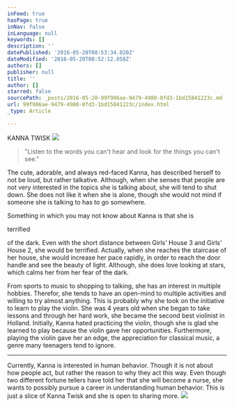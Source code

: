 ```yaml
---
inFeed: true
hasPage: true
inNav: false
inLanguage: null
keywords: []
description: ''
datePublished: '2016-05-20T08:53:34.020Z'
dateModified: '2016-05-20T08:52:12.058Z'
authors: []
publisher: null
title: ''
author: []
starred: false
sourcePath: _posts/2016-05-20-99f986ae-9479-4980-8fd3-1bd15841223c.md
url: 99f986ae-9479-4980-8fd3-1bd15841223c/index.html
_type: Article

---
```

KANNA TWISK ![](https://the-grid-user-content.s3-us-west-2.amazonaws.com/433b5c2a-cce9-4ff6-866f-dd0f4c101e5a.jpg)

> "Listen to the words you can't hear and look for the things you can't see."

The cute, adorable, and always red-faced Kanna, has described herself to not be loud, but rather talkative. Although, when she senses that people are not very interested in the topics she is talking about, she will tend to shut down. She does not like it when she is alone, though she would not mind if someone she is talking to has to go somewhere. 

Something in which you may not know about Kanna is that she is 

terrified

of the dark. Even with the short distance between Girls' House 3 and Girls' House 2, she would be terrified. Actually, when she reaches the staircase of her house, she would increase her pace rapidly, in order to reach the door handle and see the beauty of light. Although, she does love looking at stars, which calms her from her fear of the dark. 

From sports to music to shopping to talking, she has an interest in multiple hobbies. Therefor, she tends to have an open-mind to multiple activities and willing to try almost anything. This is probably why she took on the initiative to learn to play the violin. She was 4 years old when she began to take lessons and through her hard work, she became the second best violinist in Holland. Initially, Kanna hated practicing the violin, though she is glad she learned to play because the violin gave her opportunities. Furthermore, playing the violin gave her an edge, the appreciation for classical music, a genre many teenagers tend to ignore. 

********

Currently, Kanna is interested in human behavior. Though it is not about how people act, but rather the reason to why they act this way. Even though two different fortune tellers have told her that she will become a nurse, she wants to possibly pursue a career in understanding human behavior. This is just a slice of Kanna Twisk and she is open to sharing more.
![](https://the-grid-user-content.s3-us-west-2.amazonaws.com/a94dc99f-633f-4fc8-a1e6-5c6b1c35a532.jpg)